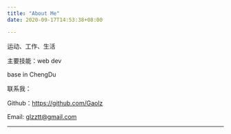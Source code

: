 ```yaml
---
title: "About Me"
date: 2020-09-17T14:53:38+08:00

---
```

运动、工作、生活



主要技能：web dev

base in ChengDu

联系我：

Github：https://github.com/Gaolz

Email: glzztt@gmail.com

------------------------